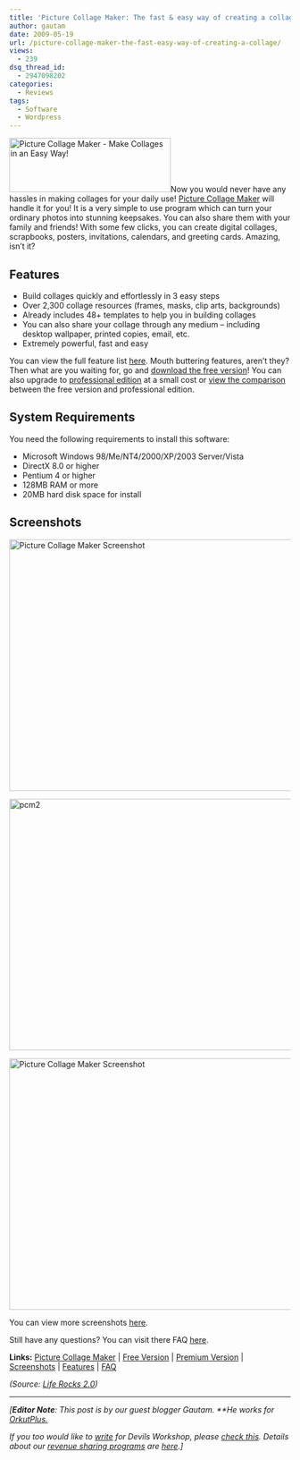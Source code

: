 ```yaml
---
title: 'Picture Collage Maker: The fast & easy way of creating a collage!'
author: gautam
date: 2009-05-19
url: /picture-collage-maker-the-fast-easy-way-of-creating-a-collage/
views:
  - 239
dsq_thread_id:
  - 2947098202
categories:
  - Reviews
tags:
  - Software
  - Wordpress
---
```

<img class="size-full wp-image-8791 alignright" src="http://cdn.devilsworkshop.org/files/2009/05/pcm.jpg" alt="Picture Collage Maker - Make Collages in an Easy Way!" width="289" height="97" />Now you would never have any hassles in making collages for your daily use! <a href="http://picturecollagesoftware.com/free/" onclick="_gaq.push(['_trackEvent', 'outbound-article', 'http://picturecollagesoftware.com/free/', 'Picture Collage Maker']);" title="Picture Collage Maker Free">Picture Collage Maker</a> will handle it for you! It is a very simple to use program which can turn your ordinary photos into stunning keepsakes. You can also share them with your family and friends! With some few clicks, you can create digital collages, scrapbooks, posters, invitations, calendars, and greeting cards. Amazing, isn&#8217;t it?<!--more-->

## Features

  * Build collages quickly and effortlessly in 3 easy steps
  * Over 2,300 collage resources (frames, masks, clip arts, backgrounds)
  * Already includes 48+ templates to help you in building collages
  * You can also share your collage through any medium &#8211; including desktop wallpaper, printed copies, email, etc.
  * Extremely powerful, fast and easy

You can view the full feature list <a href="http://www.picturecollagesoftware.com/picture-collage-maker.html" onclick="_gaq.push(['_trackEvent', 'outbound-article', 'http://www.picturecollagesoftware.com/picture-collage-maker.html', 'here']);" title="Picture Collage Maker Features">here</a>. Mouth buttering features, aren&#8217;t they? Then what are you waiting for, go and <a href="http://picturecollagesoftware.com/free/" onclick="_gaq.push(['_trackEvent', 'outbound-article', 'http://picturecollagesoftware.com/free/', 'download the free version']);" title="Picture Collage Maker Free">download the free version</a>! You can also upgrade to <a href="http://picturecollagesoftware.com/free/upgrade.html" onclick="_gaq.push(['_trackEvent', 'outbound-article', 'http://picturecollagesoftware.com/free/upgrade.html', 'professional edition']);" title="Picture Collage Maker Professional Edition">professional edition</a> at a small cost or <a href="http://picturecollagesoftware.com/free/upgrade.html" onclick="_gaq.push(['_trackEvent', 'outbound-article', 'http://picturecollagesoftware.com/free/upgrade.html', 'view the comparison']);" title="Picture Collage Maker Comparison">view the comparison</a> between the free version and professional edition.

## System Requirements

You need the following requirements to install this software:

  * Microsoft Windows 98/Me/NT4/2000/XP/2003 Server/Vista
  * DirectX 8.0 or higher
  * Pentium 4 or higher
  * 128MB RAM or more
  * 20MB hard disk space for install

## Screenshots

[<img class="aligncenter size-full wp-image-8792" src="http://cdn.devilsworkshop.org/files/2009/05/pcm1.jpg" alt="Picture Collage Maker Screenshot" width="600" height="450" />][1]

[<img class="aligncenter size-full wp-image-8793" src="http://cdn.devilsworkshop.org/files/2009/05/pcm2.jpg" alt="pcm2" width="600" height="450" />][2]

[<img class="aligncenter size-full wp-image-8794" src="http://cdn.devilsworkshop.org/files/2009/05/pcm3.jpg" alt="Picture Collage Maker Screenshot" width="600" height="450" />][3]

You can view more screenshots <a href="http://www.picturecollagesoftware.com/screenshots/" onclick="_gaq.push(['_trackEvent', 'outbound-article', 'http://www.picturecollagesoftware.com/screenshots/', 'here']);" title="Picture Collage Maker Screenshots">here</a>.

Still have any questions? You can visit there FAQ <a href="http://www.picturecollagesoftware.com/faqs/faqs.html" onclick="_gaq.push(['_trackEvent', 'outbound-article', 'http://www.picturecollagesoftware.com/faqs/faqs.html', 'here']);" title="Picture Collage Maker FAQ">here</a>.

**Links:** <a href="http://www.picturecollagesoftware.com/" onclick="_gaq.push(['_trackEvent', 'outbound-article', 'http://www.picturecollagesoftware.com/', 'Picture Collage Maker']);" title="Picture Collage Maker">Picture Collage Maker</a> | <a href="http://www.picturecollagesoftware.com/free/" onclick="_gaq.push(['_trackEvent', 'outbound-article', 'http://www.picturecollagesoftware.com/free/', 'Free Version']);" title="Picture Collage Maker Free">Free Version</a> | <a href="http://www.picturecollagesoftware.com/free/upgrade.html" onclick="_gaq.push(['_trackEvent', 'outbound-article', 'http://www.picturecollagesoftware.com/free/upgrade.html', 'Premium Version']);" title="Picture Collage Maker Professional Edition">Premium Version</a> | <a href="http://www.picturecollagesoftware.com/screenshots/index.html" onclick="_gaq.push(['_trackEvent', 'outbound-article', 'http://www.picturecollagesoftware.com/screenshots/index.html', 'Screenshots']);" title="Picture Collage Maker Screenshots">Screenshots</a> | <a href="http://www.picturecollagesoftware.com/picture-collage-maker.html" onclick="_gaq.push(['_trackEvent', 'outbound-article', 'http://www.picturecollagesoftware.com/picture-collage-maker.html', 'Features']);" title="Picture Collage Maker Features">Features</a> | <a href="http://www.picturecollagesoftware.com/faqs/faqs.html" onclick="_gaq.push(['_trackEvent', 'outbound-article', 'http://www.picturecollagesoftware.com/faqs/faqs.html', 'FAQ']);" title="Picture Collage Maker FAQ">FAQ</a>

*(Source: <a href="http://www.nirmaltv.com/2009/05/14/create-photo-collages-with-picture-collage-maker/" onclick="_gaq.push(['_trackEvent', 'outbound-article', 'http://www.nirmaltv.com/2009/05/14/create-photo-collages-with-picture-collage-maker/', 'Life Rocks 2.0']);" >Life Rocks 2.0</a>)*

* * *

*[**Editor Note**: This post is by our guest blogger Gautam. **He works for <a href="http://www.orkutplus.net/" onclick="_gaq.push(['_trackEvent', 'outbound-article', 'http://www.orkutplus.net/', 'OrkutPlus.']);" target="_blank">OrkutPlus.</a>*</p> 

*If you too would like to [write][4] for Devils Workshop, please [check this][4]. Details about our [revenue sharing programs][4] are [here][4].]*

 [1]: http://cdn.devilsworkshop.org/files/2009/05/pcm1.jpg
 [2]: http://cdn.devilsworkshop.org/files/2009/05/pcm2.jpg
 [3]: http://cdn.devilsworkshop.org/files/2009/05/pcm3.jpg
 [4]: http://devilsworkshop.org/join-dw/
